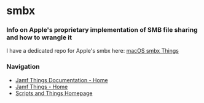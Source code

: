 # smbx
### Info on Apple's proprietary implementation of SMB file sharing and how to wrangle it

I have a dedicated repo for Apple's smbx here: [macOS smbx Things](https://gregknackstedt.com/macOS_smbx_things)


### Navigation

- [Jamf Things Documentation - Home](https://gregknackstedt.com/Jamf_things/Documentation/)
- [Jamf Things - Home](https://gregknackstedt.com/Jamf_things/Documentation/)
- [Scripts and Things Homepage](https://gregknackstedt.com/)
